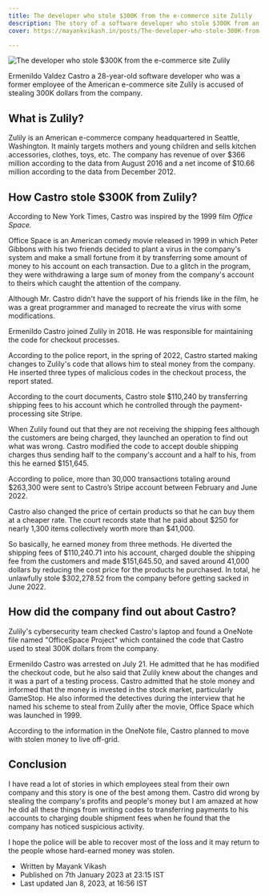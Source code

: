 ```yaml
---
title: The developer who stole $300K from the e-commerce site Zulily
description: The story of a software developer who stole $300K from an e-commerce company.
cover: https://mayankvikash.in/posts/The-developer-who-stole-300K-from-the-e-commerce-site-Zulily/The-developer-who-stole-300K-from-the-e-commerce-site-Zulily.webp

---
```

![The developer who stole $300K from the e-commerce site Zulily](https://mayankvikash.in/posts/The-developer-who-stole-300K-from-the-e-commerce-site-Zulily/The-developer-who-stole-300K-from-the-e-commerce-site-Zulily.webp)

Ermenildo Valdez Castro a 28-year-old software developer who was a former employee of the American e-commerce site Zulily is accused of stealing 300K dollars from the company.

## What is Zulily?

Zulily is an American e-commerce company headquartered in Seattle, Washington. It mainly targets mothers and young children and sells kitchen accessories, clothes, toys, etc. The company has revenue of over $366 million according to the data from August 2016 and a net income of $10.66 million according to the data from December 2012.

## How Castro stole $300K from Zulily?

According to New York Times, Castro was inspired by the 1999 film _Office Space._

Office Space is an American comedy movie released in 1999 in which Peter Gibbons with his two friends decided to plant a virus in the company's system and make a small fortune from it by transferring some amount of money to his account on each transaction. Due to a glitch in the program, they were withdrawing a large sum of money from the company's account to theirs which caught the attention of the company.

Although Mr. Castro didn't have the support of his friends like in the film, he was a great programmer and managed to recreate the virus with some modifications.

Ermenildo Castro joined Zulily in 2018. He was responsible for maintaining the code for checkout processes.

According to the police report, in the spring of 2022, Castro started making changes to Zulily's code that allows him to steal money from the company. He inserted three types of malicious codes in the checkout process, the report stated.

According to the court documents, Castro stole $110,240 by transferring shipping fees to his account which he controlled through the payment-processing site Stripe.

When Zulily found out that they are not receiving the shipping fees although the customers are being charged, they launched an operation to find out what was wrong. Castro modified the code to accept double shipping charges thus sending half to the company's account and a half to his, from this he earned $151,645.

According to police, more than 30,000 transactions totaling around $263,300 were sent to Castro’s Stripe account between February and June 2022.

Castro also changed the price of certain products so that he can buy them at a cheaper rate. The court records state that he paid about $250 for nearly 1,300 items collectively worth more than $41,000.

So basically, he earned money from three methods. He diverted the shipping fees of $110,240.71 into his account, charged double the shipping fee from the customers and made $151,645.50, and saved around 41,000 dollars by reducing the cost price for the products he purchased. In total, he unlawfully stole $302,278.52 from the company before getting sacked in June 2022.

## How did the company find out about Castro?

Zulily's cybersecurity team checked Castro's laptop and found a OneNote file named "OfficeSpace Project" which contained the code that Castro used to steal 300K dollars from the company.

Ermenildo Castro was arrested on July 21. He admitted that he has modified the checkout code, but he also said that Zulily knew about the changes and it was a part of a testing process. Castro admitted that he stole money and informed that the money is invested in the stock market, particularly GameStop. He also informed the detectives during the interview that he named his scheme to steal from Zulily after the movie, Office Space which was launched in 1999.

According to the information in the OneNote file, Castro planned to move with stolen money to live off-grid.

## Conclusion

I have read a lot of stories in which employees steal from their own company and this story is one of the best among them. Castro did wrong by stealing the company's profits and people's money but I am amazed at how he did all these things from writing codes to transferring payments to his accounts to charging double shipment fees when he found that the company has noticed suspicious activity.

I hope the police will be able to recover most of the loss and it may return to the people whose hard-earned money was stolen.

- Written by Mayank Vikash
- Published on 7th January 2023 at 23:15 IST
- Last updated Jan 8, 2023, at 16:56 IST
